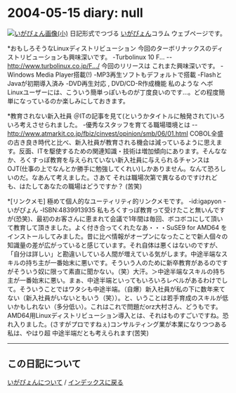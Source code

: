 2004-05-15 diary: null
=====================================================================================================
[![いがぴょん画像(小)](https://igapyon.github.io/diary/images/iga200306s.jpg "いがぴょん")](https://igapyon.github.io/diary/memo/memoigapyon.html) 日記形式でつづる [いがぴょん](https://igapyon.github.io/diary/memo/memoigapyon.html)コラム ウェブページです。

*おもしろそうなLinuxディストリビューション
今回のターボリナックスのディストリビューションも興味深いです。
-Turbolinux 10 F...
--http://www.turbolinux.co.jp/F.../
今回のリリースは これまた興味深いです。
-Windows Media Player搭載(!)
-MP3再生ソフトもデフォルトで搭載
-FlashとJavaが初期導入済み
-DVD再生対応 , DVD/CD-R作成機能
私のような ヘボLinuxユーザーには、こういう簡単っぽいものが丁度良いのです…。どの程度簡単になっているのか楽しみにしておきます。

*教育されない新入社員
＠ITの記事を見て(というかタイトルに触発されて)いろいろ考えさせられました。
-優秀なスタッフを育てる職場環境とは
--http://www.atmarkit.co.jp/fbiz/cinvest/opinion/smb/06/01.html
COBOL全盛の古き良き時代と比べ、新入社員が教育される機会は減っているように思えます。反面、ITを駆使するための関連知識・技術は増加傾向にあります。そんななか、ろくすっぽ教育を与えられていない新入社員に与えられるチャンスは OJT(仕事の上でなんとか勝手に勉強してくれい)しかありません。なんて恐ろしいのだ。なあんて考えました。さあて それは職場次第で異なるのですけれども、はたしてあなたの職場はどうですか？ (苦笑)

*[リンクメモ]
極めて個人的なユーティリティ的リンクメモです。
-id:igapyon
-いがぴょん
-ISBN:4839913935
私もろくすっぽ教育って受けたこと無いんですが(恐笑)、最初のお客さんに恵まれて会議で1年間は毎回、ボコボコにして頂いて教育して頂きました。よく付き合ってくれたなあ・・・SuSE9 for AMD64 をインストールしてみました。昔に比べ情報がオープンになったことで新人個々の知識量の差が広がっていると感じています。それ自体は悪くはないのですが、「自分は詳しい」と勘違いしている人間が増えている気がします。中途半端なスキルの持ち主が一番始末に悪いです。そういう人のために新卒教育があるのですがそういう奴に限って素直に聞かない。（笑）大汗。＞中途半端なスキルの持ち主が一番始末に悪い。まぁ、中途半端といってもいろいろレベルがあるわけでして。そういうことではワタシも中途半端。（自爆）新入社員が私の下に数年来てない（新入社員がいないともいう（笑））。と、いうことは若手育成のスキルが低いかもしれない（多分低い）。これはこれで問題だorz大村さん、どうもです。AMD64用Linuxディストリビューション導入とは、それはものすごいですね。恐れ入りました。(さすがプロですねぇ)コンサルティング業が本業になりつつある私は、やはり超 中途半端だとも考えられます(苦笑)


----------------------------------------------------------------------------------------------------

## この日記について
[いがぴょんについて](http://www.igapyon.jp/igapyon/diary/memo/memoigapyon.html) / [インデックスに戻る](https://igapyon.github.io/diary/idxall.html)
